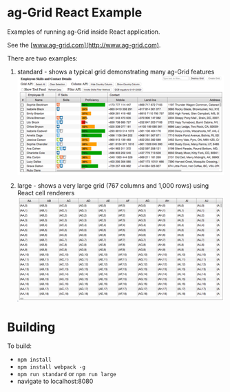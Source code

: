 
ag-Grid React Example
==============

Examples of running ag-Grid inside React application.

See the [www.ag-grid.com](http://www.ag-grid.com).

There are two examples:

1. standard - shows a typical grid demonstrating many ag-Grid features
![typical grid demonstrating many ag-Grid features](/docs/images/standard.png?raw=true "typical grid demonstrating many ag-Grid features")

2. large - shows a very large grid (767 columns and 1,000 rows) using React cell renderers
![large grid (767 columns and 1,000 rows) using React cell renderers](/docs/images/large.png?raw=true "large grid (767 columns and 1,000 rows) using React cell renderers")

Building
==============

To build:
- `npm install`
- `npm install webpack -g`
- `npm run standard` or `npm run large`
- navigate to localhost:8080
